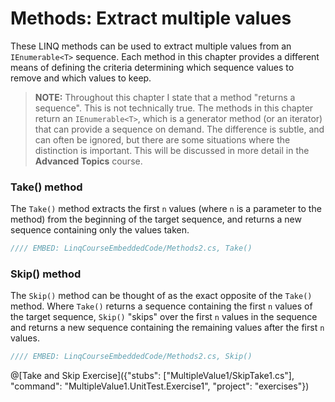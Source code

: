 # Methods: Extract multiple values

These LINQ methods can be used to extract multiple values from an `IEnumerable<T>` sequence. Each method in this chapter provides a different means of defining the criteria determining which sequence values to remove and which values to keep.

> **NOTE:** Throughout this chapter I state that a method "returns a sequence". This is not technically true. The methods in this chapter return an `IEnumerable<T>`, which is a generator method (or an iterator) that can provide a sequence on demand. The difference is subtle, and can often be ignored, but there are some situations where the distinction is important. This will be discussed in more detail in the **Advanced Topics** course.

### Take() method
The `Take()` method extracts the first `n` values (where `n` is a parameter to the method) from the beginning of the target sequence, and returns a new sequence containing only the values taken. 

```csharp
//// EMBED: LinqCourseEmbeddedCode/Methods2.cs, Take()
```

### Skip() method
The `Skip()` method can be thought of as the exact opposite of the `Take()` method. Where `Take()` returns a sequence containing the first `n` values of the target sequence, `Skip()` "skips" over the first `n` values in the sequence and returns a new sequence containing the remaining values after the first `n` values.

```csharp
//// EMBED: LinqCourseEmbeddedCode/Methods2.cs, Skip()
```

@[Take and Skip Exercise]({"stubs": ["MultipleValue1/SkipTake1.cs"], "command": "MultipleValue1.UnitTest.Exercise1", "project": "exercises"})
